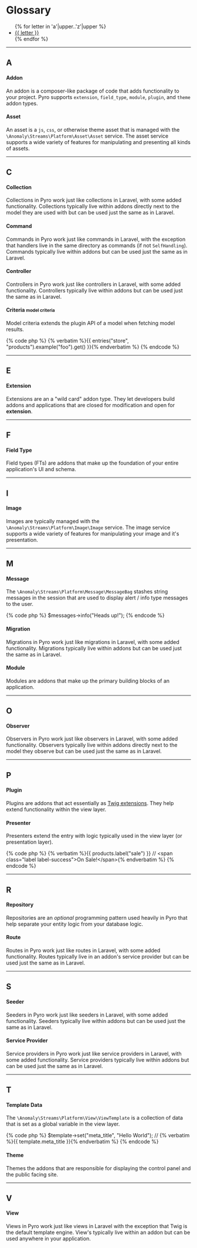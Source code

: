 # Glossary

<ul class="list-inline">
{% for letter in 'a'|upper..'z'|upper %}
    <li>
        <a href="#{{ letter }}">{{ letter }}</a>
    </li>
{% endfor %}
</ul>

<hr>

<a name="A"></a>
## A

#### Addon

An addon is a composer-like package of code that adds functionality to your project. Pyro supports `extension`, `field_type`, `module`, `plugin`, and `theme` addon types.

#### Asset

An asset is a `js`, `css`, or otherwise theme asset that is managed with the `\Anomaly\Streams\Platform\Asset\Asset` service. The asset service supports a wide variety of features for manipulating and presenting all kinds of assets.

<hr>

<a name="C"></a>
## C

#### Collection

Collections in Pyro work just like collections in Laravel, with some added functionality. Collections typically live within addons directly next to the model they are used with but can be used just the same as in Laravel.

#### Command

Commands in Pyro work just like commands in Laravel, with the exception that handlers live in the same directory as commands (if not `SelfHandling`). Commands typically live within addons but can be used just the same as in Laravel.

#### Controller

Controllers in Pyro work just like controllers in Laravel, with some added functionality. Controllers typically live within addons but can be used just the same as in Laravel.

#### Criteria <small class="text-muted">model criteria</small>

Model criteria extends the plugin API of a model when fetching model results.

{% code php %}
{% verbatim %}{{ entries("store", "products").example("foo").get() }}{% endverbatim %}
{% endcode %}

<hr>

<a name="E"></a>
## E

#### Extension

Extensions are an a "wild card" addon type. They let developers build addons and applications that are closed for modification and open for **extension**.

<hr>

<a name="F"></a>
## F

#### Field Type

Field types (FTs) are addons that make up the foundation of your entire application's UI and schema.

<hr>

<a name="I"></a>
## I

#### Image

Images are typically managed with the `\Anomaly\Streams\Platform\Image\Image` service. The image service supports a wide variety of features for manipulating your image and it's presentation.

<hr>

<a name="M"></a>
## M

#### Message

The `\Anomaly\Streams\Platform\Message\MessageBag` stashes string messages in the session that are used to display alert / info type messages to the user.

{% code php %}
$messages->info("Heads up!");
{% endcode %}

#### Migration

Migrations in Pyro work just like migrations in Laravel, with some added functionality. Migrations typically live within addons but can be used just the same as in Laravel.

#### Module

Modules are addons that make up the primary building blocks of an application.

<hr>

<a name="O"></a>
## O

#### Observer

Observers in Pyro work just like observers in Laravel, with some added functionality. Observers typically live within addons directly next to the model they observe but can be used just the same as in Laravel.

<hr>

<a name="P"></a>
## P

#### Plugin

Plugins are addons that act essentially as [Twig extensions](http://twig.sensiolabs.org/doc/advanced.html). They help extend functionality within the view layer.

#### Presenter

Presenters extend the entry with logic typically used in the view layer (or presentation layer).

{% code php %}
{% verbatim %}{{ products.label("sale") }} // &lt;span class="label label-success">On Sale!&lt;/span>{% endverbatim %}
{% endcode %}

<hr>

<a name="R"></a>
## R

#### Repository

Repositories are an _optional_ programming pattern used heavily in Pyro that help separate your entity logic from your database logic.

#### Route

Routes in Pyro work just like routes in Laravel, with some added functionality. Routes typically live in an addon's service provider but can be used just the same as in Laravel.

<hr>

<a name="S"></a>
## S

#### Seeder

Seeders in Pyro work just like seeders in Laravel, with some added functionality. Seeders typically live within addons but can be used just the same as in Laravel.

#### Service Provider

Service providers in Pyro work just like service providers in Laravel, with some added functionality. Service providers typically live within addons but can be used just the same as in Laravel.

<hr>

<a name="T"></a>
## T

#### Template Data

The `\Anomaly\Streams\Platform\View\ViewTemplate` is a collection of data that is set as a global variable in the view layer.

{% code php %}
$template->set("meta_title", "Hello World"); // {% verbatim %}{{ template.meta_title }}{% endverbatim %}
{% endcode %}

#### Theme

Themes the addons that are responsible for displaying the control panel and the public facing site.

<hr>

<a name="V"></a>
## V

#### View

Views in Pyro work just like views in Laravel with the exception that Twig is the default template engine. View's typically live within an addon but can be used anywhere in your application.